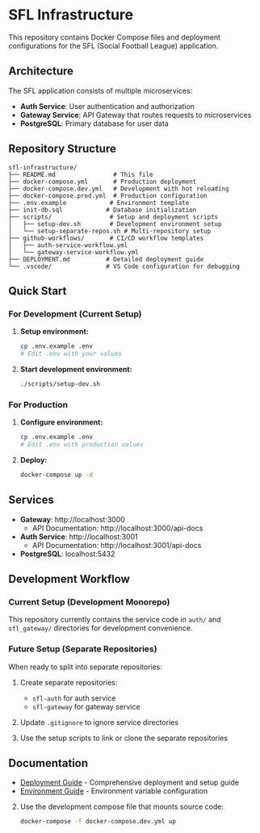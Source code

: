 # SFL Infrastructure

This repository contains Docker Compose files and deployment configurations for
the SFL (Social Football League) application.

## Architecture

The SFL application consists of multiple microservices:

- **Auth Service**: User authentication and authorization
- **Gateway Service**: API Gateway that routes requests to microservices
- **PostgreSQL**: Primary database for user data

## Repository Structure

```
sfl-infrastructure/
├── README.md                # This file
├── docker-compose.yml       # Production deployment
├── docker-compose.dev.yml   # Development with hot reloading
├── docker-compose.prod.yml  # Production configuration
├── .env.example            # Environment template
├── init-db.sql            # Database initialization
├── scripts/                # Setup and deployment scripts
│   ├── setup-dev.sh        # Development environment setup
│   └── setup-separate-repos.sh # Multi-repository setup
├── github-workflows/       # CI/CD workflow templates
│   ├── auth-service-workflow.yml
│   └── gateway-service-workflow.yml
├── DEPLOYMENT.md          # Detailed deployment guide
└── .vscode/               # VS Code configuration for debugging
```

## Quick Start

### For Development (Current Setup)

1. **Setup environment:**

   ```bash
   cp .env.example .env
   # Edit .env with your values
   ```

2. **Start development environment:**
   ```bash
   ./scripts/setup-dev.sh
   ```

### For Production

1. **Configure environment:**

   ```bash
   cp .env.example .env
   # Edit .env with production values
   ```

2. **Deploy:**
   ```bash
   docker-compose up -d
   ```

## Services

- **Gateway**: http://localhost:3000
  - API Documentation: http://localhost:3000/api-docs
- **Auth Service**: http://localhost:3001
  - API Documentation: http://localhost:3001/api-docs
- **PostgreSQL**: localhost:5432

## Development Workflow

### Current Setup (Development Monorepo)

This repository currently contains the service code in `auth/` and
`sfl_gateway/` directories for development convenience.

### Future Setup (Separate Repositories)

When ready to split into separate repositories:

1. Create separate repositories:

   - `sfl-auth` for auth service
   - `sfl-gateway` for gateway service

2. Update `.gitignore` to ignore service directories
3. Use the setup scripts to link or clone the separate repositories

## Documentation

- [Deployment Guide](DEPLOYMENT.md) - Comprehensive deployment and setup guide
- [Environment Guide](ENV_GUIDE.md) - Environment variable configuration

2. Use the development compose file that mounts source code:
   ```bash
   docker-compose -f docker-compose.dev.yml up
   ```
